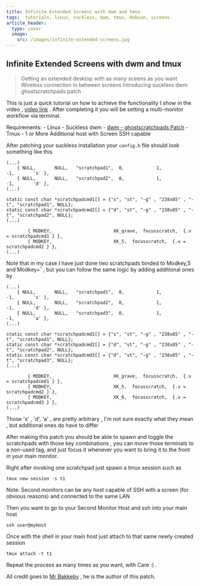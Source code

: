 ```yaml
---
title: Infinite Extended Screens with dwm and tmux
tags:  tutorials, linux, suckless, dwm, tmux, debian, screens
article_header:
  type: cover
  image:
    src: /images/infinite-extended-screens.jpg
---
```


## Infinite Extended Screens with dwm and tmux

> Getting an extended desktop with as many sceens as you want
> Wireless connection in between screens
> Introducing suckless dwm ghostscratchpads patch

This is just a quick tutorial on how to achieve the functionality I show in the video , [video link](https://youtu.be/GHwqsyNeiRU) .
After completing it you will be setting a multi-monitor workflow via terminal.

Requirements:
    - Linux 
    - Suckless dwm
    - [dwm - ghostscratchpads Patch](https://github.com/bakkeby/patches/blob/master/dwm/dwm-ghostscratchpads-20210920-a786211.diff)
    - Tmux
    - 1 or More Additional host with Screen SSH capable

After patching your suckless installation your `config.h` file should look something like this
```
(...)
    { NULL,       NULL,   "scratchpad1",  0,            1,           -1,       's' },
    { NULL,       NULL,   "scratchpad2",  0,            1,           -1,       'd' },
(...)

static const char *scratchpadcmd1[] = {"s", "st", "-g" , "238x85" , "-t", "scratchpad1", NULL};
static const char *scratchpadcmd2[] = {"d", "st", "-g" , "238x85" , "-t", "scratchpad2", NULL};
(...)

    	{ MODKEY,                       XK_grave,  focusscratch,  {.v = scratchpadcmd1 } },
    	{ MODKEY,                       XK_5,  focusscratch,  {.v = scratchpadcmd2 } },
(...)
```
Note that in my case I have just done two scratchpads binded to Modkey,5 and Modkey+` , but you can follow the same logic by adding additional ones by


```
(...)
    { NULL,       NULL,   "scratchpad1",  0,            1,           -1,       's' },
    { NULL,       NULL,   "scratchpad2",  0,            1,           -1,       'd' },
    { NULL,       NULL,   "scratchpad3",  0,            1,           -1,       'a' },
(...)

static const char *scratchpadcmd1[] = {"s", "st", "-g" , "238x85" , "-t", "scratchpad1", NULL};
static const char *scratchpadcmd2[] = {"d", "st", "-g" , "238x85" , "-t", "scratchpad2", NULL};
static const char *scratchpadcmd3[] = {"d", "st", "-g" , "238x85" , "-t", "scratchpad3", NULL};
(...)

    	{ MODKEY,                       XK_grave,  focusscratch,  {.v = scratchpadcmd1 } },
    	{ MODKEY,                       XK_5,  focusscratch,  {.v = scratchpadcmd2 } },
    	{ MODKEY,                       XK_6,  focusscratch,  {.v = scratchpadcmd3 } },
(...)
```

Those 's' , 'd', 'a' , are pretty arbitrary , I'm not sure exactly what they mean , but additional ones do have to differ
    
After making this patch you should be able to spawn and toggle the scratchpads with those key combinations , you can move those terminals to a non-used tag, and just focus it whenever you want to bring it to the front in your main monitor.

Right after invoking one scratchpad just spawn a tmux session such as

```
tmux new-session -s t1
```
Note: Second monitors can be any host capable of SSH with a screen (for obvious reasons) and connected to the same LAN

Then you want to go to your Second Monitor Host and ssh into your main host

```
ssh user@myHost
```

Once with the shell in your main host just attach to that same newly created session

```
tmux attach -t t1
```

Repeat the process as many times as you want, with Care :) .

All credit goes to [Mr Bakkeby](https://github.com/bakkeby/) , he is the author of this patch.
